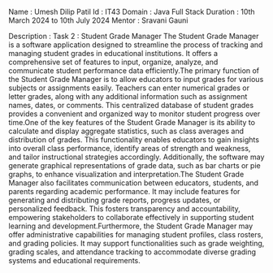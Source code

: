 Name : Umesh Dilip Patil Id : IT43 Domain : Java Full Stack Duration : 10th March 2024 to 10th July 2024 Mentor : Sravani Gauni

Description : 
Task 2 : Student Grade Manager 
        The Student Grade Manager is a software application designed to streamline the process of tracking and managing student grades in educational institutions. It offers a comprehensive set of features to input, organize, analyze, and communicate student performance data efficiently.The primary function of the Student Grade Manager is to allow educators to input grades for various subjects or assignments easily. Teachers can enter numerical grades or letter grades, along with any additional information such as assignment names, dates, or comments. This centralized database of student grades provides a convenient and organized way to monitor student progress over time.One of the key features of the Student Grade Manager is its ability to calculate and display aggregate statistics, such as class averages and distribution of grades. This functionality enables educators to gain insights into overall class performance, identify areas of strength and weakness, and tailor instructional strategies accordingly. Additionally, the software may generate graphical representations of grade data, such as bar charts or pie graphs, to enhance visualization and interpretation.The Student Grade Manager also facilitates communication between educators, students, and parents regarding academic performance. It may include features for generating and distributing grade reports, progress updates, or personalized feedback. This fosters transparency and accountability, empowering stakeholders to collaborate effectively in supporting student learning and development.Furthermore, the Student Grade Manager may offer administrative capabilities for managing student profiles, class rosters, and grading policies. It may support functionalities such as grade weighting, grading scales, and attendance tracking to accommodate diverse grading systems and educational requirements.
